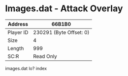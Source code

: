 
#  Images.dat - Attack Overlay
Address   | 66B1B0
----------|-------------
Player ID | 230291 (Byte Offset: 0)
Size 	  | 4
Length 	  | 999
SC:R      | Read Only

images.dat lo? index
